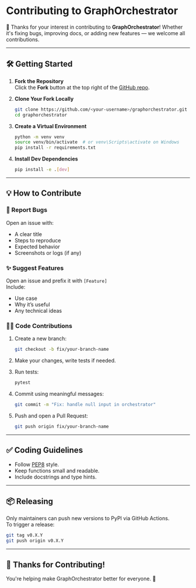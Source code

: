 # Contributing to GraphOrchestrator

🎉 Thanks for your interest in contributing to **GraphOrchestrator**! Whether it's fixing bugs, improving docs, or adding new features — we welcome all contributions.

---

## 🛠️ Getting Started

1. **Fork the Repository**  
   Click the **Fork** button at the top right of the [GitHub repo](https://github.com/yourusername/graphorchestrator).

2. **Clone Your Fork Locally**
   ```bash
   git clone https://github.com/<your-username>/graphorchestrator.git
   cd graphorchestrator
   ```

3. **Create a Virtual Environment**
   ```bash
   python -m venv venv
   source venv/bin/activate  # or venv\Scripts\activate on Windows
   pip install -r requirements.txt
   ```

4. **Install Dev Dependencies**
   ```bash
   pip install -e .[dev]
   ```

---

## 💡 How to Contribute

### 🐞 Report Bugs

Open an issue with:
- A clear title
- Steps to reproduce
- Expected behavior
- Screenshots or logs (if any)

### ✨ Suggest Features

Open an issue and prefix it with `[Feature]`  
Include:
- Use case
- Why it’s useful
- Any technical ideas

### 👨‍💻 Code Contributions

1. Create a new branch:
   ```bash
   git checkout -b fix/your-branch-name
   ```

2. Make your changes, write tests if needed.

3. Run tests:
   ```bash
   pytest
   ```

4. Commit using meaningful messages:
   ```bash
   git commit -m "Fix: handle null input in orchestrator"
   ```

5. Push and open a Pull Request:
   ```bash
   git push origin fix/your-branch-name
   ```

---

## ✅ Coding Guidelines

- Follow [PEP8](https://pep8.org/) style.
- Keep functions small and readable.
- Include docstrings and type hints.

---

## 📦 Releasing

Only maintainers can push new versions to PyPI via GitHub Actions.  
To trigger a release:
```bash
git tag v0.X.Y
git push origin v0.X.Y
```

---

## 🙌 Thanks for Contributing!

You're helping make GraphOrchestrator better for everyone. 🌟
